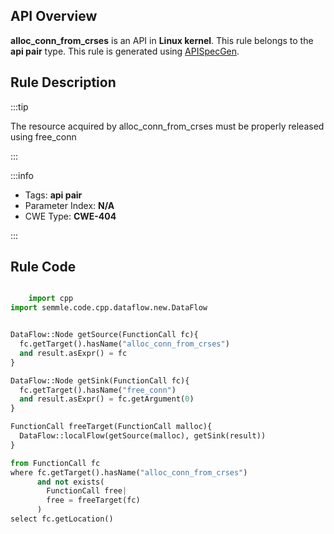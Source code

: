 ---
---


## API Overview
**alloc_conn_from_crses** is an API in **Linux kernel**. This rule belongs to the **api pair** type. This rule is generated using [APISpecGen](../../tools/APISpecGen).
## Rule Description

:::tip

The resource acquired by alloc_conn_from_crses must be properly released using free_conn

:::

:::info

- Tags: **api pair**
- Parameter Index: **N/A**
- CWE Type: **CWE-404**

:::

## Rule Code
```python

    import cpp
import semmle.code.cpp.dataflow.new.DataFlow


DataFlow::Node getSource(FunctionCall fc){
  fc.getTarget().hasName("alloc_conn_from_crses")
  and result.asExpr() = fc
}

DataFlow::Node getSink(FunctionCall fc){
  fc.getTarget().hasName("free_conn")
  and result.asExpr() = fc.getArgument(0)
}

FunctionCall freeTarget(FunctionCall malloc){
  DataFlow::localFlow(getSource(malloc), getSink(result))
}

from FunctionCall fc
where fc.getTarget().hasName("alloc_conn_from_crses")
      and not exists(
        FunctionCall free| 
        free = freeTarget(fc)
      )
select fc.getLocation()

    
```
